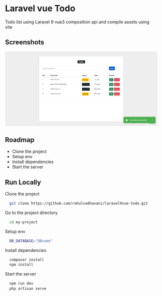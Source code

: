 
# Laravel vue Todo

Todo list using Laravel 9 vue3 composition api and compile assets using vite  

## Screenshots

![App Screenshot](./public/todos.png)


## Roadmap

- Clone the project
- Setup env
- Install dependencies 
- Start the server 
## Run Locally

Clone the project

```bash
  git clone https://github.com/rahulvadhavani/laravel9vue-todo.git
```

Go to the project directory

```bash
  cd my-project
```

Setup env 

```bash
  DB_DATABASE="DBname"
```

Install dependencies

```bash
  composer install
  npm install
```

Start the server

```bash
  npm run dev
  php artisan serve
```
